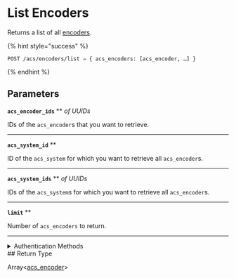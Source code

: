 # List Encoders

Returns a list of all [encoders](../../../capability-guides/access-systems/working-with-card-encoders-and-scanners/README.md).

{% hint style="success" %}
```
POST /acs/encoders/list ⇒ { acs_encoders: [acs_encoder, …] }
```
{% endhint %}

## Parameters

**`acs_encoder_ids`** ** *of UUIDs*

IDs of the `acs_encoder`s that you want to retrieve.

---

**`acs_system_id`** **

ID of the `acs_system` for which you want to retrieve all `acs_encoder`s.

---

**`acs_system_ids`** ** *of UUIDs*

IDs of the `acs_system`s for which you want to retrieve all `acs_encoder`s.

---

**`limit`** **

Number of `acs_encoders` to return.

---


<details>

<summary>Authentication Methods</summary>

- API key
- Personal access token
  <br>Must also include the `seam-workspace` header in the request.
</details>
## Return Type

Array<[acs\_encoder](./)>

